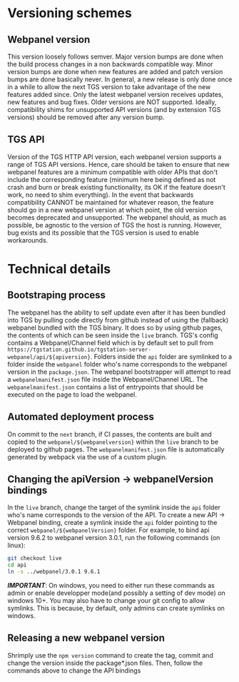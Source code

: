 # Versioning schemes

## Webpanel version
This version loosely follows semver. Major version bumps are done when the build process changes in a non backwards compatible way. Minor version bumps are done when new features are added and patch version bumps are done basically never.
In general, a new release is only done once in a while to allow the next TGS version to take advantage of the new features added since. Only the latest webpanel version receives updates, new features and bug fixes. Older versions are NOT supported. Ideally, compatibility shims for unsupported API versions (and by extension TGS versions) should be removed after any version bump.

## TGS API
Version of the TGS HTTP API version, each webpanel version supports a range of TGS API versions. Hence, care should be taken to ensure that new webpanel features are a minimum compatible with older APIs that don't include the corresponding feature (minimum here being defined as not crash and burn or break existing functionality, its OK if the feature doesn't work, no need to shim everything). In the event that backwards compatibility CANNOT be maintained for whatever reason, the feature should go in a new webpanel version at which point, the old version becomes deprecated and unsupported. The webpanel should, as much as possible, be agnostic to the version of TGS the host is running. However, bug exists and its possible that the TGS version is used to enable workarounds.

# Technical details

## Bootstraping process
The webpanel has the ability to self update even after it has been bundled into TGS by pulling code directly from github instead of using the (fallback) webpanel bundled with the TGS binary. It does so by using github pages, the contents of which can be seen inside the `live` branch. TGS's config contains a Webpanel/Channel field which is by default set to pull from `https://tgstation.github.io/tgstation-server-webpanel/api/${apiversion}`. Folders inside the `api` folder are symlinked to a folder inside the `webpanel` folder who's name corresponds to the webpanel version in the `package.json`. The webpanel bootstrapper will attempt to read a `webpanelmanifest.json` file inside the Webpanel/Channel URL. The `webpanelmanifest.json` contains a list of entrypoints that should be executed on the page to load the webpanel.

## Automated deployment process
On commit to the `next` branch, if CI passes, the contents are built and copied to the `webpanel/${webpanelversion}` within the `live` branch to be deployed to github pages. The `webpanelmanifest.json` file is automatically generated by webpack via the use of a custom plugin.

## Changing the apiVersion -> webpanelVersion bindings
In the `live` branch, change the target of the symlink inside the `api` folder who's name corresponds to the version of the API.
To create a new API -> Webpanel binding, create a symlink inside the `api` folder pointing to the correct `webpanel/${webpanelVersion}` folder. For example, to bind api version 9.6.2 to webpanel version 3.0.1, run the following commands (on linux): 
```bash
git checkout live
cd api
ln -s ../webpanel/3.0.1 9.6.1
```
***IMPORTANT***: On windows, you need to either run these commands as admin or enable developper mode(and possibly a setting of dev mode) on windows 10+. You may also have to change your git config to allow symlinks. This is because, by default, only admins can create symlinks on windows.

## Releasing a new webpanel version
Shrimply use the `npm version` command to create the tag, commit and change the version inside the package*.json files. Then, follow the commands above to change the API bindings 
